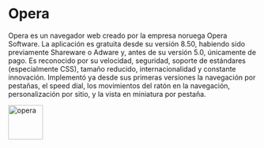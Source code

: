 # Opera

Opera es un navegador web creado por la empresa noruega Opera Software. La aplicación es gratuita desde su versión 8.50, habiendo sido previamente Shareware o Adware y, antes de su versión 5.0, únicamente de pago. Es reconocido por su velocidad, seguridad, soporte de estándares (especialmente CSS), tamaño reducido, internacionalidad y constante innovación. Implementó ya desde sus primeras versiones la navegación por pestañas, el speed dial, los movimientos del ratón en la navegación, personalización por sitio, y la vista en miniatura por pestaña.

<img src="https://github.com/raulvazquez007/SMX2-M8UF1A3.-Historia-de-la-webTasca/commit/6c6cdff1af88284549cc75f36d074280b4b34942" alt="opera" width="70"/>

